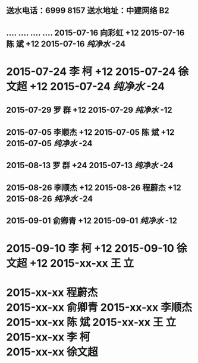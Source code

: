 送水电话：6999 8157
送水地址：中建网络 B2
---------------------------
....
....
....
....
2015-07-16  向彩虹   +12
2015-07-16  陈  斌   +12
2015-07-16 *纯净水*  -24
--------------------------

2015-07-24  李  柯   +12
2015-07-24  徐文超   +12
2015-07-24 *纯净水*  -24
============================

2015-07-29  罗  群   +12
2015-07-29 *纯净水*  -12
--------------------------

2015-07-05  李顺杰   +12
2015-07-05  陈  斌   +12
2015-07-05 *纯净水*  -24
--------------------------

2015-08-13  罗  群   +24
2015-07-13 *纯净水*  -24
--------------------------

2015-08-26  李顺杰   +12
2015-08-26  程蔚杰   +12
2015-08-26 *纯净水*  -24
--------------------------

2015-09-01  俞卿青   +12
2015-09-01 *纯净水*  -12
--------------------------

2015-09-10  李  柯   +12
2015-09-10  徐文超   +12
2015-xx-xx  王  立
============================

2015-xx-xx  程蔚杰  
2015-xx-xx  俞卿青 
2015-xx-xx  李顺杰 
2015-xx-xx  陈  斌 
2015-xx-xx  王  立  
2015-xx-xx  李  柯  
2015-xx-xx  徐文超  
============================

